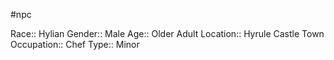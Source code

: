 #npc 

Race:: Hylian
Gender:: Male
Age:: Older Adult
Location:: Hyrule Castle Town
Occupation:: Chef
Type:: Minor
